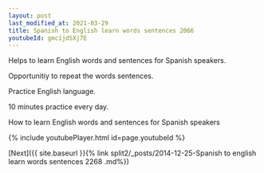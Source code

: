 ```yaml
---
layout: post
last_modified_at: 2021-03-29
title: Spanish to English learn words sentences 2066 
youtubeId: gmc1jdSXj7E
---
```

 
 
Helps to learn English words and sentences for Spanish speakers.

Opportunitiy to repeat the words sentences. 

Practice English language. 
 
10 minutes practice every day. 
 
How to learn English words and sentences for Spanish speakers 
 
{% include youtubePlayer.html id=page.youtubeId %}
 
 
[Next]({{ site.baseurl }}{% link  split2/_posts/2014-12-25-Spanish to english learn words sentences 2268 .md%})
 
